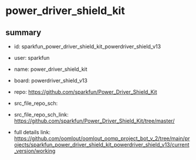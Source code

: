 # power_driver_shield_kit
 
## summary 
* id: sparkfun_power_driver_shield_kit_powerdriver_shield_v13
* user: sparkfun
* name: power_driver_shield_kit
* board: powerdriver_shield_v13
* repo: https://github.com/sparkfun/Power_Driver_Shield_Kit



* src_file_repo_sch: 
* src_file_repo_sch_link: https://github.com/sparkfun/Power_Driver_Shield_Kit/tree/master/
* full details link: https://github.com/oomlout/oomlout_oomp_project_bot_v_2/tree/main/projects/sparkfun_power_driver_shield_kit_powerdriver_shield_v13/current_version/working  







